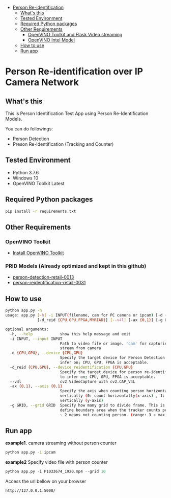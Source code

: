 <!-- TOC -->

- [Person Re-identification](#person-re-identification)
    - [What's this](#whats-this)
    - [Tested Environment](#tested-environment)
    - [Required Python packages](#required-python-packages)
    - [Other Requirements](#reference)
        - [OpenVINO Toolkit and Flask Video streaming](#openvino-toolkit-and-flask-video-streaming)
        - [OpenVINO Intel Model](#openvino-intel-model)
    - [How to use](#how-to-use)
    - [Run app](#run-app)

<!-- /TOC -->

# Person Re-identification over IP Camera Network

## What's this

This is Person Identification Test App using Person Re-Identification Models.

You can do followings:

* Person Detection
* Preson Re-Identification (Tracking and Counter)


## Tested Environment

- Python 3.7.6
- Windows 10
- OpenVINO Toolkit Latest


## Required Python packages

```sh
pip install -r requirements.txt
```

## Other Requirements

### OpenVINO Toolkit
* [Install OpenVINO Toolkit](https://docs.openvinotoolkit.org/latest/index.html)

###  PRID Models (Already optimized and kept in this github)

* [person-detection-retail-0013](https://github.com/openvinotoolkit/open_model_zoo/blob/master/models/intel/person-detection-retail-0013/description/person-detection-retail-0013.md)
* [person-reidentification-retail-0031](https://github.com/openvinotoolkit/open_model_zoo/blob/2020.3/models/intel/person-reidentification-retail-0031/description/person-reidentification-retail-0031.md)


## How to use

```sh
python app.py -h
usage: app.py [-h] -i INPUT(filename, cam for PC camera or ipcam) [-d {CPU,GPU,FPGA}]
              [-d_reid {CPU,GPU,FPGA,MYRIAD}] [--v4l] [-ax {0,1}] [-g GRID]

optional arguments:
  -h, --help            show this help message and exit
  -i INPUT, --input INPUT
                        Path to video file or image. 'cam' for capturing video
                        stream from camera
  -d {CPU,GPU}, --device {CPU,GPU}
                        Specify the target device for Person Detection to
                        infer on; CPU, GPU, FPGA is acceptable.
  -d_reid {CPU,GPU}, --device_reidentification {CPU,GPU}
                        Specify the target device for person re-identificaiton
                        to infer on; CPU, GPU, FPGA is acceptable.
  --v4l                 cv2.VideoCapture with cv2.CAP_V4L
  -ax {0,1}, --axis {0,1}
                        Specify the axis when counting person horizontally or
                        vertically (0: count horizontally(x-axis) , 1: count
                        vertically (y-axis)
  -g GRID, --grid GRID  Specify how many grid to divide frame. This is used to
                        define boundary area when the tracker counts person. 0
                        ~ 2 means not counting person. (range: 3 < max_grid)

```


## Run app

**example1.** camera streaming without person counter 

```sh
python app.py -i ipcam
```

**example2** Specify video file with person counter

```py
python app.py -i P1033674_1920.mp4 --grid 10 
```


Access the url bellow on your browser

```txt
http://127.0.0.1:5000/
```
